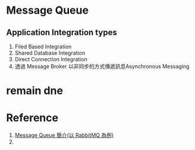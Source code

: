 # Message Queue

## Application Integration types
1. Filed Based Integration
2. Shared Database Integration
3. Direct Connection Integration
4. 透過 Message Broker 以非同步的方式傳遞訊息Asynchronous Messaging

# remain dne

# Reference
1. [Message Queue 簡介(以 RabbitMQ 為例)](https://godleon.github.io/blog/ChatOps/message-queue-concepts/#%E9%80%8F%E9%81%8E-Message-Broker-%E4%BB%A5%E9%9D%9E%E5%90%8C%E6%AD%A5%E7%9A%84%E6%96%B9%E5%BC%8F%E5%82%B3%E9%81%9E%E8%A8%8A%E6%81%AFAsynchronous-Messaging])
2. 